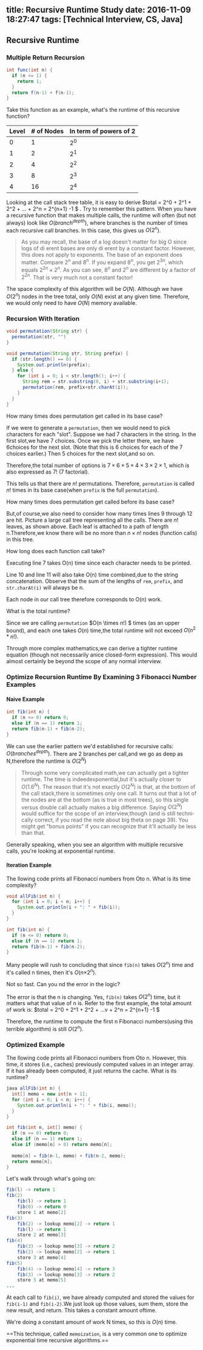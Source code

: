 title: Recursive Runtime Study
date: 2016-11-09 18:27:47
tags: [Technical Interview, CS, Java]
---
## Recursive Runtime

### Multiple Return Recursion 

```java
int func(int n) {
  if (n <= 1) {
    return 1;
  }
  return f(n-1) + f(n-1);
}
```

Take this function as an example, what's the runtime of this recursive function?

<!--more-->

| Level | \# of Nodes | In term of powers of 2 |
| ----- | ----------- | ---------------------- |
| 0     | 1           | $2^0$                  |
| 1     | 2           | $2^1$                  |
| 2     | 4           | $2^2$                  |
| 3     | 8           | $2^3$                  |
| 4     | 16          | $2^4$                  |

Looking at the call stack tree table, it is easy to derive $total = 2^0 + 2^1 + 2^2 + … + 2^n = 2^{n+1} -1 $ . Try to remember this pattern. When you have a recursive function that makes multiple calls, the runtime will often (but not always) look like $O(branch^{depth})$, where branches is the number of times each recursive call branches. In this case, this gives us $O(2^n$).

> As you may recall, the base of a log doesn't matter for big O since logs of di erent bases are only di erent by a constant factor. However, this does not apply to exponents. The base of an exponent does matter. Compare $2^n$ and $8^n$. If you expand $8^n$, you get $2^{3n}$, which equals $2^{2n} \times 2^n$. As you can see, $8^n$ and $2^n$ are different by a  factor of $2^{2n}$. That is very much not a constant factor!

The space complexity of this algorithm will be $O(N)$. Although we have $O(2^n)$ nodes in the tree total, only $O(N)$ exist at any given time. Therefore, we would only need to have $O(N)$ memory available.

### Recursion With Iteration

```java
void permutation(String str) {
  permutation(str, "")
}

void permutation(String str, String prefix) {
  if (str.length() == 0) {
    System.out.println(prefix);
  } else {
    for (int i = 0; i < str.length(); i++) {
      String rem = str.substring(0, i) + str.substring(i+1);
      permutation(rem, prefix+str.charAt(i));
    }
  }
}
```

How many times does permutation get called in its base case?

If we were to generate a `permutation`, then we would need to pick characters for each "slot". Suppose we had 7 characters in the string. In the first slot,we have 7 choices. Once we pick the letter there, we have 6choices for the next slot. (Note that this is 6 choices for each of the 7 choices earlier.) Then 5 choices for the next slot,and so on.

Therefore,the total number of options is $7 \times 6 \times 5 \times 4 \times 3 \times 2 \times 1$, which is also expressed as $7!$ (7 factorial).

This tells us that there are $n!$ permutations. Therefore, `permutation` is called $n!$ times in its base case(when `prefix` is the full `permutation`).

How many times does permutation get called before its base case?

But,of course,we also need to consider how many times lines 9 through 12 are hit. Picture a large call tree representing all the calls. There are $n!$ leaves, as shown above. Each leaf is attached to a path of length n.Therefore,we know there will be no more than $n \times n !$ nodes (function calls) in this tree.

How long does each function call take?

Executing line 7 takes O(n) time since each character needs to be printed.

Line 10 and line 11 will also take O(n) time combined,due to the string concatenation. Observe that the sum of the lengths of `rem`, `prefix`, and `str.charAt(i)` will always be n.

Each node in our call tree therefore corresponds to O(n) work.

What is the total runtime?

Since we are calling `permutation` $O(n \times n!) $ times (as an upper bound), and each one takes $O(n)$ time,the total runtime will not exceed $O(n^2 * n ! )$.

Through more complex mathematics,we can derive a tighter runtime equation (though not necessarily anice closed-form expression). This would almost certainly be beyond the scope of any normal interview.

### Optimize Recursion Runtime By Examining 3 Fibonacci Number Examples

#### Naive Example

```java
int fib(int n) {
  if (n <= 0) return 0;
  else if (n == 1) return 1;
  return fib(n-1) + fib(n-2);
}
```

We can use the earlier pattern we'd established for recursive calls: $O(branches^{depth})$. There are 2 branches per call,and we go as deep as N,therefore the runtime is $O(2^N)$

> Through some very complicated math,we can actually get a tighter runtime. The time is indeedexponential,but it's actually closer to $O(1. 6^N)$. The reason that it's not exactly $O(2^N)$ is that, at the bottom of the call stack,there is sometimes only one call. It turns out that a lot of the nodes are at the bottom (as is true in most trees), so this single versus double call actually makes a big difference. Saying $O(2^N)$ would suffice for the scope of an interview,though (and is still techni­cally correct, if you read the note about big theta on page 39). You might get "bonus points" if you can recognize that it'll actually be less than that.

Generally speaking, when you see an algorithm with multiple recursive calls, you're looking at exponential runtime.

#### Iteration Example

The  llowing code prints all Fibonacci numbers from Oto n. What is its time complexity?

```java
void allFib(int n) {
  for (int i = 0; i < n; i++) {
    System.out.println(i + ": " + fib(i));
  }
}

int fib(int n) {
  if (n <= 0) return 0;
  else if (n == 1) return 1;
  return fib(n-1) + fib(n-2);
}
```

Many people will rush to concluding that since `fib(n)` takes $O(2^n)$ time and it's called n times, then it's $O(n{ \times 2^n})$.

Not so fast. Can you  nd the error in the logic?

The error is that the n is changing. Yes, `fib(n)` takes $O(2^n)$ time, but it matters what that value of n is. Refer to the first example, the total amount of work is: $total = 2^0 + 2^1 + 2^2 + …v + 2^n = 2^{n+1} -1 $

Therefore, the runtime to compute the  first n Fibonacci numbers(using this terrible algorithm) is still $O(2^n)$.

### Optimized Example

The  llowing code prints all Fibonacci numbers from Oto n. However, this time, it stores (i.e., caches) previ­ously computed values in an integer array. If it has already been computed, it just returns the cache. What is its runtime?

```java
java allFib(int n) {
  int[] memo = new int[n + 1];
  for (int i = 0; i < n; i++) {
    System.out.println(i + ": " + fib(i, memo));
  }
}

int fib(int n, int[] memo) {
  if (n <= 0) return 0;
  else if (n == 1) return 1;
  else if (memo[n] > 0) return memo[n];
  
  memo[n] = fib(n-1, memo) + fib(n-2, memo);
  return memo[n];
}
```

Let's walk through what's going on:

```java
fib(l) -> return 1
fib(2)
	fib(l) -> return 1 
  	fib(0) -> return 0 
  	store 1 at memo[2]
fib(3)
	fib(2) -> lookup memo[2] -> return 1 
  	fib(l) -> return 1
	store 2 at memo[3]
fib(4)
	fib(3) -> lookup memo[3] -> return 2 
  	fib(2) -> lookup memo[2] -> return 1 
  	store 3 at memo[4]
fib(5)
	fib(4) -> lookup memo[4] -> return 3 
  	fib(3) -> lookup memo[3] -> return 2 
  	store 5 at memo[5]
...
```

At each call to `fib(i)`, we have already computed and stored the values for `fib(i-1)` and `fib(i-2)`.We just look up those values, sum them, store the new result, and return. This takes a constant amount oftime.

We're doing a constant amount of work N times, so this is $O(n)$ time.

==This technique, called `memoization`, is a very common one to optimize exponential time recursive algo­rithms.==







